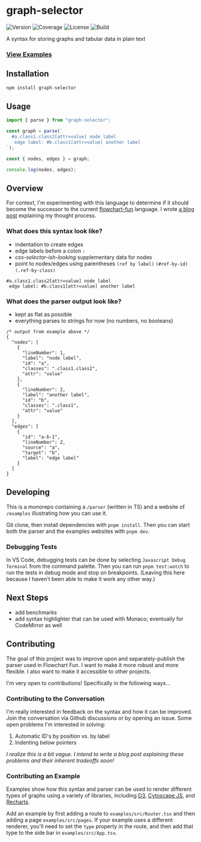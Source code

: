 # graph-selector

![Version](https://img.shields.io/npm/v/graph-selector)
![Coverage](https://img.shields.io/codecov/c/github/tone-row/graph-selector-syntax)
![License](https://img.shields.io/github/license/tone-row/graph-selector-syntax)
![Build](https://img.shields.io/github/checks-status/tone-row/graph-selector-syntax/main)

A syntax for storing graphs and tabular data in plain text

### [View Examples](http://graph-selector-syntax.tone-row.com/)

## Installation

```bash
npm install graph-selector
```

## Usage

```js
import { parse } from "graph-selector";

const graph = parse(`
  #a.class1.class2[attr=value] node label
   edge label: #b.class1[attr=value] another label
`);

const { nodes, edges } = graph;

console.log(nodes, edges);
```

## Overview

For context, I'm experimenting with this language to determine if it should become the successor to the current [flowchart-fun](https://github.com/tone-row/flowchart-fun) language. I wrote [a blog post](https://tone-row.com/blog/graph-syntax-css-selectors) explaining my thought process.

### What does this syntax look like?

- indentation to create edges
- edge labels before a colon `:`
- _css-selector-ish-looking_ supplementary data for nodes
- point to nodes/edges using parentheses `(ref by label)` `(#ref-by-id)` `(.ref-by-class)`

```
#a.class1.class2[attr=value] node label
 edge label: #b.class1[attr=value] another label
```

### What does the parser output look like?

- kept as flat as possible
- everything parses to strings for now (no numbers, no booleans)

```jsonc
/* output from example above */
{
  "nodes": [
    {
      "lineNumber": 1,
      "label": "node label",
      "id": "a",
      "classes": ".class1.class2",
      "attr": "value"
    },
    {
      "lineNumber": 2,
      "label": "another label",
      "id": "b",
      "classes": ".class1",
      "attr": "value"
    }
  ],
  "edges": [
    {
      "id": "a-b-1",
      "lineNumber": 2,
      "source": "a",
      "target": "b",
      "label": "edge label"
    }
  ]
}
```

## Developing

This is a monorepo containing a `/parser` (written in TS) and a website of `/examples` illustrating how you can use it.

Git clone, then install dependencies with `pnpm install`. Then you can start both the parser and the examples websites with `pnpm dev`.

### Debugging Tests

In VS Code, debugging tests can be done by selecting `Javascript Debug Terminal` from the command palette. Then you can run `pnpm test:watch` to run the tests in debug mode and stop on breakpoints. (Leaving this here because I haven't been able to make it work any other way.)

## Next Steps

- add benchmarks
- add syntax highlighter that can be used with Monaco; eventually for CodeMirror as well

## Contributing

The goal of this project was to improve upon and separately-publish the parser used in Flowchart Fun. I want to make it more robust and more flexible. I also want to make it accessible to other projects.

I'm very open to contributions! Specifically in the following ways...

### Contributing to the Conversation

I'm really interested in feedback on the syntax and how it can be improved. Join the conversation via Github discussions or by opening an issue. Some open problems I'm interested in solving:

1. Automatic ID's by position vs. by label
1. Indenting below pointers

_I realize this is a bit vague. I intend to write a blog post explaining these problems and their inherent tradeoffs soon!_

### Contributing an Example

Examples show how this syntax and parser can be used to render different types of graphs using a variety of libraries, including [D3](https://d3js.org/), [Cytoscape JS](https://js.cytoscape.org/), and [Recharts](https://recharts.org/).

Add an example by first adding a route to `examples/src/Router.tsx` and then adding a page `examples/src/pages`. If your example uses a different renderer, you'll need to set the `type` property in the route, and then add that type to the side bar in `examples/src/App.tsx`.
